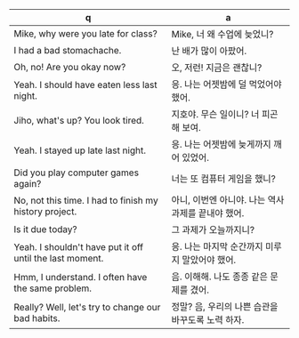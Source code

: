 q | a
---|---
Mike, why were you late for class?	| Mike, 너 왜 수업에 늦었니?
I had a bad stomachache.	| 난 배가 많이 아팠어.
Oh, no! Are you okay now?	| 오, 저런! 지금은 괜찮니?
Yeah. I should have eaten less last night.	| 응. 나는 어젯밤에 덜 먹었어야 했어.
Jiho, what's up? You look tired.	| 지호야. 무슨 일이니? 너 피곤해 보여.
Yeah. I stayed up late last night.	| 응. 나는 어젯밤에 늦게까지 깨어 있었어.
Did you play computer games again?	| 너는 또 컴퓨터 게임을 했니?
No, not this time. I had to finish my history project.	| 아니, 이번엔 아니야. 나는 역사 과제를 끝내야 했어.
Is it due today?	| 그 과제가 오늘까지니?
Yeah. I shouldn't have put it off until the last moment.	| 응. 나는 마지막 순간까지 미루지 말았어야 했어.
Hmm, I understand. I often have the same problem.	| 음. 이해해. 나도 종종 같은 문제를 겼어.
Really? Well, let's try to change our bad habits.	| 정말? 음, 우리의 나쁜 습관을 바꾸도록 노력 하자.